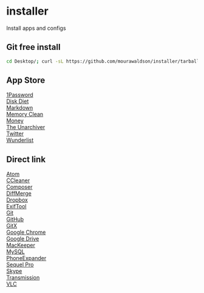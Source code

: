 # installer
Install apps and configs
## Git free install
```bash
cd Desktop/; curl -sL https://github.com/mourawaldson/installer/tarball/master | tar -xzv --strip-components 1 --exclude=README.md --exclude=LICENSE && bash installer
```

## App Store
[1Password](https://itunes.apple.com/br/app/1password-password-manager/id443987910?l=en&mt=12)  
[Disk Diet](https://itunes.apple.com/br/app/disk-diet/id445512770?l=en&mt=12)  
[Markdown](https://itunes.apple.com/br/app/markdown/id727484953?l=en&mt=12)  
[Memory Clean](https://itunes.apple.com/br/app/memory-clean/id451444120?l=en&mt=12)  
[Money](https://itunes.apple.com/br/app/money-by-jumsoft/id402410845?l=en&mt=12)  
[The Unarchiver](https://itunes.apple.com/br/app/the-unarchiver/id425424353?l=en&mt=12)  
[Twitter](https://itunes.apple.com/br/app/twitter/id409789998?l=en&mt=12)  
[Wunderlist](https://itunes.apple.com/br/app/wunderlist-to-do-list-tasks/id410628904?l=en&mt=12)  
## Direct link
[Atom](https://atom.io/download/mac)  
[CCleaner](https://www.piriform.com/ccleaner/download?mac)  
[Composer](https://getcomposer.org/download)  
[DiffMerge](https://sourcegear.com/diffmerge/downloads.php)  
[Dropbox](https://www.dropbox.com/download?full=1&plat=mac)  
[ExifTool](http://www.sno.phy.queensu.ca/~phil/exiftool)  
[Git](http://git-scm.com/download/mac)  
[GitHub](https://central.github.com/mac/latest)  
[GitX](http://builds.phere.net/GitX/development/GitX-dev.dmg)  
[Google Chrome](https://dl.google.com/chrome/mac/stable/GGRO/googlechrome.dmg)  
[Google Drive](https://dl.google.com/drive/installgoogledrive.dmg)  
[MacKeeper](http://download.mackeeper.com/package.php?bundleId=29_2)   
[MySQL](http://dev.mysql.com/downloads/mysql)  
[PhoneExpander](http://phoneexpander.com/download)  
[Sequel Pro](http://www.sequelpro.com/download)  
[Skype](http://www.skype.com/go/getskype-macosx)  
[Transmission](http://www.transmissionbt.com/download)  
[VLC](http://www.videolan.org/vlc/download-macosx.html)  
